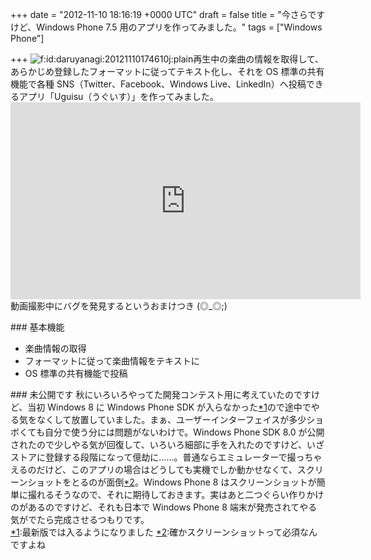 
+++
date = "2012-11-10 18:16:19 +0000 UTC"
draft = false
title = "今さらですけど、Windows Phone 7.5 用のアプリを作ってみました。"
tags = ["Windows Phone"]

+++
<img src="http://cdn-ak.f.st-hatena.com/images/fotolife/d/daruyanagi/20121110/20121110174610.jpg" alt="f:id:daruyanagi:20121110174610j:plain" title="f:id:daruyanagi:20121110174610j:plain" class="hatena-fotolife"/>再生中の楽曲の情報を取得して、あらかじめ登録したフォーマットに従ってテキスト化し、それを OS 標準の共有機能で各種 SNS（Twitter、Facebook、Windows Live、LinkedIn）へ投稿できるアプリ「Uguisu（うぐいす）」を作ってみました。<iframe width="560" height="315" src="http://www.youtube.com/embed/tRgALbQ9yxA" frameborder="0" allowfullscreen=""></iframe>動画撮影中にバグを発見するというおまけつき (◎_◎;)

<div class="section">
    ### 基本機能
    
<ul>
<li>楽曲情報の取得</li>
<li>フォーマットに従って楽曲情報をテキストに</li>
<li>OS 標準の共有機能で投稿</li>
</ul>
</div>
<div class="section">
    ### 未公開です
    秋にいろいろやってた開発コンテスト用に考えていたのですけど、当初 Windows 8 に Windows Phone SDK が入らなかった<a href="#f1" name="fn1" title="最新版では入るようになりました">*1</a>ので途中でやる気をなくして放置していました。まぁ、ユーザーインターフェイスが多少ショボくても自分で使う分には問題がないわけで。Windows Phone SDK 8.0 が公開されたので少しやる気が回復して、いろいろ細部に手を入れたのですけど、いざストアに登録する段階になって億劫に……。普通ならエミュレーターで撮っちゃえるのだけど、このアプリの場合はどうしても実機でしか動かせなくて、スクリーンショットをとるのが面倒<a href="#f2" name="fn2" title="確かスクリーンショットって必須なんですよね">*2</a>。Windows Phone 8 はスクリーンショットが簡単に撮れるそうなので、それに期待しておきます。実はあと二つぐらい作りかけのがあるのですけど、それも日本で Windows Phone 8 端末が発売されてやる気がでたら完成させるつもりです。

</div><div class="footnote">
<a href="#fn1" name="f1" class="footnote-number">*1</a><span class="footnote-delimiter">:</span><span class="footnote-text">最新版では入るようになりました</span>
<a href="#fn2" name="f2" class="footnote-number">*2</a><span class="footnote-delimiter">:</span><span class="footnote-text">確かスクリーンショットって必須なんですよね</span>
</div>

